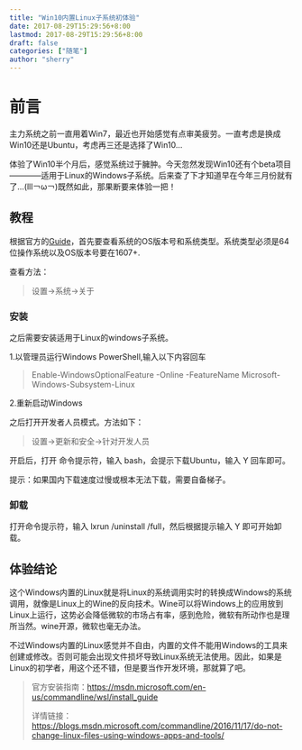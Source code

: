 ```yaml
---
title: "Win10内置Linux子系统初体验"
date: 2017-08-29T15:29:56+8:00
lastmod: 2017-08-29T15:29:56+8:00
draft: false
categories: ["随笔"]
author: "sherry"
---
```

# 前言

主力系统之前一直用着Win7，最近也开始感觉有点审美疲劳。一直考虑是换成Win10还是Ubuntu，考虑再三还是选择了Win10...

体验了Win10半个月后，感觉系统过于臃肿。今天忽然发现Win10还有个beta项目————适用于Linux的Windows子系统。后来查了下才知道早在今年三月份就有了...(lll￢ω￢)既然如此，那果断要来体验一把！

## 教程

根据官方的[Guide](https://msdn.microsoft.com/en-us/commandline/wsl/install_guide)，首先要查看系统的OS版本号和系统类型。系统类型必须是64位操作系统以及OS版本号要在1607+.

<!--more-->

查看方法：
> 设置->系统->关于

### 安装

之后需要安装适用于Linux的windows子系统。

1.以管理员运行Windows PowerShell,输入以下内容回车
> Enable-WindowsOptionalFeature -Online -FeatureName Microsoft-Windows-Subsystem-Linux

2.重新启动Windows

之后打开开发者人员模式。方法如下：
> 设置->更新和安全->针对开发人员

开启后，打开 命令提示符，输入 bash，会提示下载Ubuntu，输入 Y 回车即可。

提示：如果国内下载速度过慢或根本无法下载，需要自备梯子。

### 卸载

打开命令提示符，输入 lxrun /uninstall /full，然后根据提示输入 Y 即可开始卸载。

## 体验结论

这个Windows内置的Linux就是将Linux的系统调用实时的转换成Windows的系统调用，就像是Linux上的Wine的反向技术。Wine可以将Windows上的应用放到Linux上运行，这势必会降低微软的市场占有率，感到危险，微软有所动作也是理所当然。wine开源，微软也毫无办法。

不过Windows内置的Linux感觉并不自由，内置的文件不能用Windows的工具来创建或修改。否则可能会出现文件损坏导致Linux系统无法使用。因此，如果是Linux的初学者，用这个还不错，但是要当作开发环境，那就算了吧。

> 官方安装指南：https://msdn.microsoft.com/en-us/commandline/wsl/install_guide
>
> 详情链接：https://blogs.msdn.microsoft.com/commandline/2016/11/17/do-not-change-linux-files-using-windows-apps-and-tools/